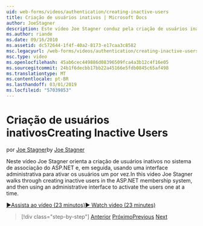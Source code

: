 ```yaml
---
uid: web-forms/videos/authentication/creating-inactive-users
title: Criação de usuários inativos | Microsoft Docs
author: JoeStagner
description: Este vídeo Joe Stagner conduz pela criação de usuários inativos no sistema de associação do ASP.NET e, em seguida, usando uma interface de administrador para ativar os usuários um...
ms.author: riande
ms.date: 09/16/2010
ms.assetid: dc572644-1f4f-40a2-8173-e17caa3c8582
msc.legacyurl: /web-forms/videos/authentication/creating-inactive-users
msc.type: video
ms.openlocfilehash: 45ab6cec449886d08396509fca4a3b12c4f16e05
ms.sourcegitcommit: 24b1f6decbb17bb22a45166e5fdb0845c65af498
ms.translationtype: MT
ms.contentlocale: pt-BR
ms.lasthandoff: 03/01/2019
ms.locfileid: "57039853"
---
```

<a name="creating-inactive-users"></a><span data-ttu-id="e8d63-103">Criação de usuários inativos</span><span class="sxs-lookup"><span data-stu-id="e8d63-103">Creating Inactive Users</span></span>
====================
<span data-ttu-id="e8d63-104">por [Joe Stagner](https://github.com/JoeStagner)</span><span class="sxs-lookup"><span data-stu-id="e8d63-104">by [Joe Stagner](https://github.com/JoeStagner)</span></span>

<span data-ttu-id="e8d63-105">Neste vídeo Joe Stagner orienta a criação de usuários inativos no sistema de associação do ASP.NET e, em seguida, usando uma interface administrativa para ativar os usuários um por vez.</span><span class="sxs-lookup"><span data-stu-id="e8d63-105">In this video Joe Stagner walks through creating inactive users in the ASP.NET membership system, and then using an administrative interface to activate the users one at a time.</span></span>

[<span data-ttu-id="e8d63-106">&#9654;Assista ao vídeo (23 minutos)</span><span class="sxs-lookup"><span data-stu-id="e8d63-106">&#9654; Watch video (23 minutes)</span></span>](https://channel9.msdn.com/Blogs/ASP-NET-Site-Videos/creating-inactive-users)

> [!div class="step-by-step"]
> <span data-ttu-id="e8d63-107">[Anterior](simple-web-service-authentication.md)
> [Próximo](sql-injection-defense.md)</span><span class="sxs-lookup"><span data-stu-id="e8d63-107">[Previous](simple-web-service-authentication.md)
[Next](sql-injection-defense.md)</span></span>

